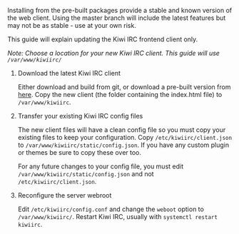 Installing from the pre-built packages provide a stable and known version of the web client. Using the master branch will include the latest features but may not be as stable - use at your own risk.

This guide will explain updating the Kiwi IRC frontend client only.

*Note: Choose a location for your new Kiwi IRC client. This guide will use `/var/www/kiwiirc/`*

1. Download the latest Kiwi IRC client

   Either download and build from git, or download a pre-built version from [here](https://builds.kiwiirc.com/zips/kiwiirc_master.zip).
   Copy the new client (the folder containing the index.html file) to `/var/www/kiwiirc`.

2. Transfer your existing Kiwi IRC config files

   The new client files will have a clean config file so you must copy your existing files to keep your configuration. Copy `/etc/kiwiirc/client.json` to `/var/www/kiwiirc/static/config.json`. If you have any custom plugin or themes be sure to copy these over too.

   For any future changes to your config file, you must edit `/var/www/kiwiirc/static/config.json` and not `/etc/kiwiirc/client.json`.

3. Reconfigure the server webroot

   Edit `/etc/kiwiirc/config.conf` and change the `weboot` option to `/var/www/kiwiirc/`.
   Restart Kiwi IRC, usually with `systemctl restart kiwiirc`.
